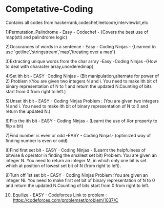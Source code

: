 # Competative-Coding
Contains all codes from hackerrank,codechef,leetcode,interviewbit,etc


1)Permutation_Palindrome - Easy - Codechef - {Covers the best use of map(stl) and palindrome logic}

2)Occurances of words in a sentence - Easy - Coding Ninjas - {Learned to use 'getline','stringstream','map','itreating over a map'}

3)Extracting unique words from the char array -Easy -Coding Ninjas -{How to deal with character array,unorderedmap}

4)Set ith bit - EASY -Coding Ninjas - (Bit manipulation,alternate for power of 2)
  Problem :(You are given two integers N and i. You need to make ith bit of binary representation of N to 1 and return the   updated N.Counting of bits start from 0 from right to left.)
  
5)Unset ith bit - EASY - Coding Ninjas 
  Problem : (You are given two integers N and i. You need to make ith bit of binary representation of N to 0 and return the updated N.)
  
6)Flip the ith bit - EASY - Coding Ninjas - (Learnt the use of Xor property to flip a bit)  

7)Find number is even or odd -EASY - Coding Ninjas- (optimized way of finding number is even or odd)

8)Find first set bit - EASY - Coding Ninjas - (Learnt the helpfulness of bitwise & operator in finding the smallest set bit)
Problem: You are given an integer N. You need to return an integer M, in which only one bit is set which at position of lowest set bit of N (from right to left).

9)Turn off 1st set bit - EASY - Coding Ninjas 
Problem :You are given an integer Ni. You need to make first set bit of binary representation of N to 0 and return the updated N.Counting of bits start from 0 from right to left.

10) Equilize - EASY - Codeforces
   Link to problem : https://codeforces.com/problemset/problem/1037/C
